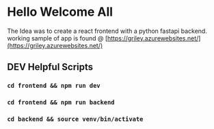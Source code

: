 # Hello Welcome All
The Idea was to create a react frontend with a python fastapi backend.
working sample of app is found @ [https://griley.azurewebsites.net/](https://griley.azurewebsites.net/)

## DEV Helpful Scripts

### `cd frontend && npm run dev`
### `cd frontend && npm run backend`
### `cd backend && source venv/bin/activate`

<!-- #### `docker build -f Dockerfile.api -t griley-app-api .`
#### `docker tag "griley-app-api" grileycontainers.azurecr.io/griley-app-api:v1`
#### `docker push grileycontainers.azurecr.io/griley-app-api:v1`

#### `docker build -f Dockerfile.client -t griley-app-client .`
#### `docker tag "griley-app-client" grileycontainers.azurecr.io/griley-app-client:v1`
#### `docker push grileycontainers.azurecr.io/griley-app-client:v1` -->

